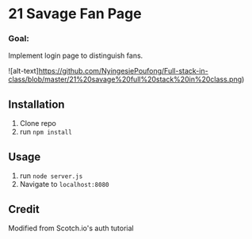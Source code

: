 # 21 Savage Fan Page


### Goal: 

Implement login page to distinguish fans. 


![alt-text]https://github.com/NyingesiePoufong/Full-stack-in-class/blob/master/21%20savage%20full%20stack%20in%20class.png)

## Installation

1. Clone repo
2. run `npm install`

## Usage

1. run `node server.js`
2. Navigate to `localhost:8080`

## Credit

Modified from Scotch.io's auth tutorial
